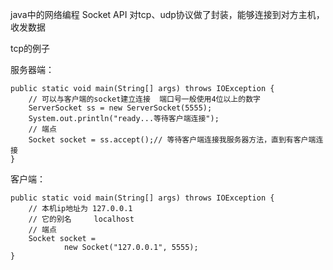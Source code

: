 java中的网络编程
Socket API 对tcp、udp协议做了封装，能够连接到对方主机，收发数据

tcp的例子


服务器端：
```
public static void main(String[] args) throws IOException {
    // 可以与客户端的socket建立连接  端口号一般使用4位以上的数字
    ServerSocket ss = new ServerSocket(5555);
    System.out.println("ready...等待客户端连接");
    // 端点
    Socket socket = ss.accept();// 等待客户端连接我服务器方法，直到有客户端连接
}
```
客户端：
```
public static void main(String[] args) throws IOException {
    // 本机ip地址为 127.0.0.1
    // 它的别名     localhost
    // 端点
    Socket socket =
            new Socket("127.0.0.1", 5555);
}

```